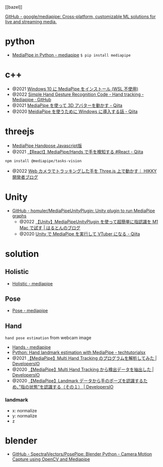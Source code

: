 [[bazel]]

[GitHub - google/mediapipe: Cross-platform, customizable ML solutions for live and streaming media.](https://github.com/google/mediapipe)


# python

- [MediaPipe in Python - mediapipe](https://google.github.io/mediapipe/getting_started/python)
  `$ pip install mediapipe`

# c++

- @2021 [Windows 10 に MediaPipe をインストール (WSL 不使用)](http://kunsen.net/2021/01/30/post-3543/)
- @2022 [Simple Hand Gesture Recognition Code - Hand tracking - Mediapipe · GitHub](https://gist.github.com/TheJLifeX/74958cc59db477a91837244ff598ef4a)
- @2021 [MediaPipe を使って 3D アバターを動かす - Qiita](https://qiita.com/Entis/items/ab9bd76ac230da2fa060)
- @2020 [MeidiaPipe を使うために Windows に導入する話 - Qiita](https://qiita.com/Entis/items/e470ce54e70244aaf4a9)

# threejs

- [MediaPipe Handpose Javascript版](https://zenn.dev/tkada/articles/600efba2db186b)
- @2021 [【React】MediaPipe/Hands で手を検知する #React - Qiita](https://qiita.com/nemutas/items/32ce13ae31360877baa5)

```sh
npm install @mediapipe/tasks-vision
```

- @2022 [Web カメラでトラッキングした手を Three.js 上で動かす｜ HIKKY 開発者ブログ](https://note.com/tech_hikky/n/n1345d2ca0539)

# Unity

- [GitHub - homuler/MediaPipeUnityPlugin: Unity plugin to run MediaPipe graphs](https://github.com/homuler/MediaPipeUnityPlugin)
  - @2022 [【Unity】MediaPipeUnityPlugin を使って超簡単に指認識を M1 Mac で試す | はるとんのブログ](https://haruton3301.com/articles/unity-mediapipe-sample)
  - @2020 [Unity で MediaPipe を実行して VTuber になる - Qiita](https://qiita.com/yamatohkd/items/b2d9a6055761b0b2c369)

# solution

## Holistic

- [Holistic - mediapipe](https://google.github.io/mediapipe/solutions/holistic)

## Pose

- [Pose - mediapipe](https://google.github.io/mediapipe/solutions/pose.html#python-solution-api)

## Hand

`hand pose estimation` from webcam image

- [Hands - mediapipe](https://google.github.io/mediapipe/solutions/hands#python-solution-api)
- [Python: Hand landmark estimation with MediaPipe - techtutorialsx](https://techtutorialsx.com/2021/04/10/python-hand-landmark-estimation/)
- @2021 [【MediaPipe】Multi Hand Tracking のプログラムを解析してみた | DevelopersIO](https://dev.classmethod.jp/articles/mediapipe-analyze-program-of-multi-hand-tracking/)
- @2020 [【MediaPipe】Multi Hand Tracking から検出データを抽出した | DevelopersIO](https://dev.classmethod.jp/articles/mediapipe-extract-data-from-multi-hand-tracking/#toc-14)
- @2020 [【MediaPipe】Landmark データから手のポーズを認識するため、”指の状態”を認識する（その１） | DevelopersIO](https://dev.classmethod.jp/articles/mediapipe-recognize-hand-pose-with-multi-hand-tracking/)

### landmark

- x: normalize
- y: normalize
- z

# blender

- [GitHub - SpectralVectors/PosePipe: Blender Python - Camera Motion Capture using OpenCV and Mediapipe](https://github.com/SpectralVectors/PosePipe)
